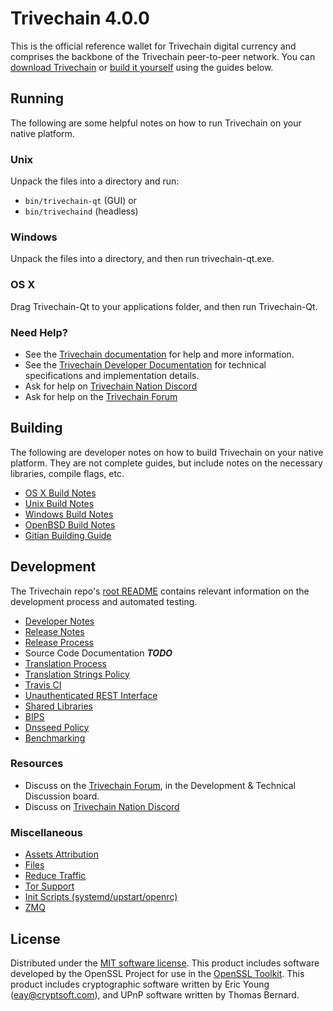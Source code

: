Trivechain 4.0.0
=====================

This is the official reference wallet for Trivechain digital currency and comprises the backbone of the Trivechain peer-to-peer network. You can [download Trivechain](https://www.trivechain.com/downloads/) or [build it yourself](#building) using the guides below.

Running
---------------------
The following are some helpful notes on how to run Trivechain on your native platform.

### Unix

Unpack the files into a directory and run:

- `bin/trivechain-qt` (GUI) or
- `bin/trivechaind` (headless)

### Windows

Unpack the files into a directory, and then run trivechain-qt.exe.

### OS X

Drag Trivechain-Qt to your applications folder, and then run Trivechain-Qt.

### Need Help?

* See the [Trivechain documentation](https://docs.trivechain.com)
for help and more information.
* See the [Trivechain Developer Documentation](https://trivechain-docs.github.io/) 
for technical specifications and implementation details.
* Ask for help on [Trivechain Nation Discord](http://trivechainchat.org)
* Ask for help on the [Trivechain Forum](https://trivechain.com/forum)

Building
---------------------
The following are developer notes on how to build Trivechain on your native platform. They are not complete guides, but include notes on the necessary libraries, compile flags, etc.

- [OS X Build Notes](build-osx.md)
- [Unix Build Notes](build-unix.md)
- [Windows Build Notes](build-windows.md)
- [OpenBSD Build Notes](build-openbsd.md)
- [Gitian Building Guide](gitian-building.md)

Development
---------------------
The Trivechain repo's [root README](/README.md) contains relevant information on the development process and automated testing.

- [Developer Notes](developer-notes.md)
- [Release Notes](release-notes.md)
- [Release Process](release-process.md)
- Source Code Documentation ***TODO***
- [Translation Process](translation_process.md)
- [Translation Strings Policy](translation_strings_policy.md)
- [Travis CI](travis-ci.md)
- [Unauthenticated REST Interface](REST-interface.md)
- [Shared Libraries](shared-libraries.md)
- [BIPS](bips.md)
- [Dnsseed Policy](dnsseed-policy.md)
- [Benchmarking](benchmarking.md)

### Resources
* Discuss on the [Trivechain Forum](https://trivechain.com/forum), in the Development & Technical Discussion board.
* Discuss on [Trivechain Nation Discord](http://trivechainchat.org)

### Miscellaneous
- [Assets Attribution](assets-attribution.md)
- [Files](files.md)
- [Reduce Traffic](reduce-traffic.md)
- [Tor Support](tor.md)
- [Init Scripts (systemd/upstart/openrc)](init.md)
- [ZMQ](zmq.md)

License
---------------------
Distributed under the [MIT software license](/COPYING).
This product includes software developed by the OpenSSL Project for use in the [OpenSSL Toolkit](https://www.openssl.org/). This product includes
cryptographic software written by Eric Young ([eay@cryptsoft.com](mailto:eay@cryptsoft.com)), and UPnP software written by Thomas Bernard.
